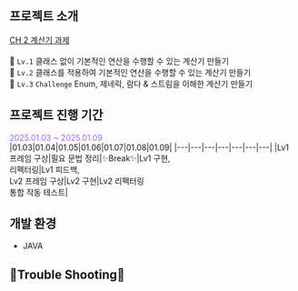 ## 프로젝트 소개
[CH 2 계산기 과제](https://teamsparta.notion.site/Spring-5-CH-2-16f2dc3ef514805d80b7eb142c4ba79d)
<br><br>
🐣 `Lv.1` 클래스 없이 기본적인 연산을 수행할 수 있는 계산기 만들기 <br>
🐥 `Lv.2` 클래스를 적용하여 기본적인 연산을 수행할 수 있는 계산기 만들기 <br>
🪿 `Lv.3` `Challenge` Enum, 제네릭, 람다 & 스트림을 이해한 계산기 만들기 <br>

## 프로젝트 진행 기간
<span style="color:#A566FF;">2025.01.03 ~ 2025.01.09</span> <br>
|01.03|01.04|01.05|01.06|01.07|01.08|01.09|
|---|---|---|---|---|---|---|
|Lv1 프레임 구상|필요 문법 정리|✨Break✨|Lv1 구현,<br>리펙터링|Lv1 피드백,<br>Lv2 프레임 구상|Lv2 구현|Lv2 리펙터링<br>통합 작동 테스트|

## 개발 환경
* JAVA

## 🧨Trouble Shooting🔫







